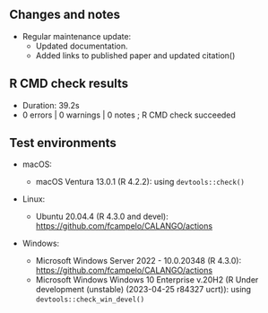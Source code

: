 ## Changes and notes
* Regular maintenance update: 
    * Updated documentation.
    * Added links to published paper and updated citation()

## R CMD check results  
* Duration: 39.2s
* 0 errors | 0 warnings | 0 notes ; R CMD check succeeded

## Test environments
* macOS:
    * macOS Ventura 13.0.1 (R 4.2.2): using `devtools::check()`
    
* Linux:
    * Ubuntu 20.04.4 (R 4.3.0 and devel): <https://github.com/fcampelo/CALANGO/actions>
    
* Windows:
    * Microsoft Windows Server 2022 - 10.0.20348 (R 4.3.0): <https://github.com/fcampelo/CALANGO/actions>
    * Microsoft Windows Windows 10 Enterprise v.20H2 (R Under development (unstable) (2023-04-25 r84327 ucrt)): using `devtools::check_win_devel()`
